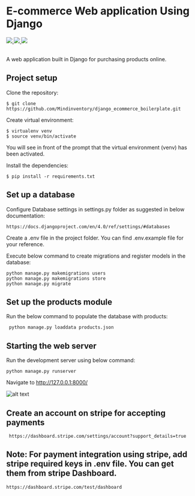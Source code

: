 # **E-commerce Web application Using Django**

<a href="https://docs.python.org/3.10/" style="pointer-events: stroke;" target="_blank">
<img src="https://img.shields.io/badge/python-3.10-yellowgreen">
</a>
<a href="https://pip.pypa.io/en/stable/" style="pointer-events: stroke;" target="_blank">
<img src="https://img.shields.io/badge/pip%20-22.0-orange">
</a>
<a href="https://docs.djangoproject.com/en/4.0/" style="pointer-events: stroke;" target="_blank">
<img src="https://img.shields.io/badge/django%20-4.0.4-red">
</a>
<br/><br/>

A web application built in Django for purchasing products online.

## **Project setup**

Clone the repository:

````
$ git clone https://github.com/Mindinventory/django_ecommerce_boilerplate.git
````

Create virtual environment:

````
$ virtualenv venv
$ source venv/bin/activate
````

You will see in front of the prompt that the virtual environment (venv) has been activated.

Install the dependencies:

````
$ pip install -r requirements.txt
````

## **Set up a database**

Configure Database settings in settings.py folder as suggested in below documentation:

````
https://docs.djangoproject.com/en/4.0/ref/settings/#databases
````

Create a .env file in the project folder. You can find .env.example file for your reference.

Execute below command to create migrations and register models in the database:

````
python manage.py makemigrations users
python manage.py makemigrations store
python manage.py migrate
````

## **Set up the products module**

Run the below command to populate the database with products:

````
 python manage.py loaddata products.json
````

## **Starting the web server**

Run the development server using below command:

````
python manage.py runserver
````

Navigate to http://127.0.0.1:8000/


![alt text](https://github.com/rutvi-mi/django_ecommerce_boilerplate/blob/main/ecommerce.gif)


## **Create an account on stripe for accepting payments**

````
 https://dashboard.stripe.com/settings/account?support_details=true
````

##  Note: **For payment integration using stripe, add stripe required keys in .env file. You can get them from stripe Dashboard.**

````
https://dashboard.stripe.com/test/dashboard
````














